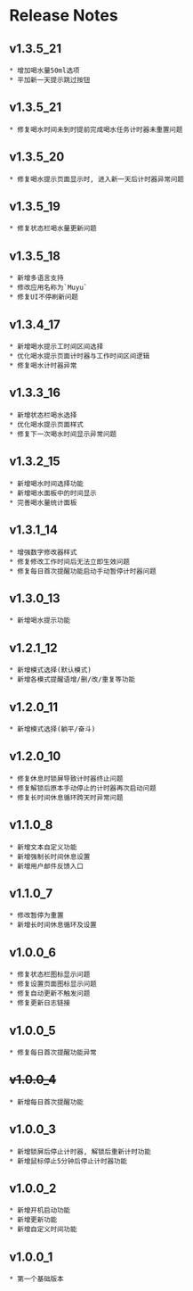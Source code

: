 # Release Notes

## v1.3.5_21

    * 增加喝水量50ml选项
    * 平加新一天提示跳过按钮

## v1.3.5_21

    * 修复喝水时间未到时提前完成喝水任务计时器未重置问题

## v1.3.5_20

    * 修复喝水提示页面显示时, 进入新一天后计时器异常问题

## v1.3.5_19

    * 修复状态栏喝水量更新问题

## v1.3.5_18

    * 新增多语言支持
    * 修改应用名称为`Muyu`
    * 修复UI不停刷新问题

## v1.3.4_17

    * 新增喝水提示工时间区间选择
    * 优化喝水提示页面计时器与工作时间区间逻辑
    * 修复喝水计时器异常

## v1.3.3_16

    * 新增状态栏喝水选择
    * 优化喝水提示页面样式
    * 修复下一次喝水时间显示异常问题

## v1.3.2_15

    * 新增喝水时间选择功能
    * 新增喝水面板中的时间显示
    * 完善喝水量统计面板

## v1.3.1_14

    * 增强数字修改器样式
    * 修复修改工作时间后无法立即生效问题
    * 修复每日首次提醒功能启动手动暂停计时器问题

## v1.3.0_13

    * 新增喝水提示功能

## v1.2.1_12

    * 新增模式选择(默认模式)
    * 新增各模式提醒语增/删/改/重复等功能

## v1.2.0_11

    * 新增模式选择(躺平/奋斗)

## v1.2.0_10

    * 修复休息时锁屏导致计时器终止问题
    * 修复解锁后原本手动停止的计时器再次启动问题
    * 修复长时间休息循环跨天时异常问题

## v1.1.0_8

    * 新增文本自定义功能
    * 新增强制长时间休息设置
    * 新增用户邮件反馈入口

## v1.1.0_7

    * 修改暂停为重置
    * 新增长时间休息循环及设置

## v1.0.0_6

    * 修复状态栏图标显示问题
    * 修复设置页面图标显示问题
    * 修复自动更新不触发问题
    * 修复更新日志链接

## v1.0.0_5

    * 修复每日首次提醒功能异常

## ~~v1.0.0_4~~

    * 新增每日首次提醒功能

## v1.0.0_3

    * 新增锁屏后停止计时器, 解锁后重新计时功能
    * 新增鼠标停止5分钟后停止计时器功能

## v1.0.0_2

    * 新增开机启动功能
    * 新增更新功能
    * 新增自定义时间功能

## v1.0.0_1

    * 第一个基础版本
